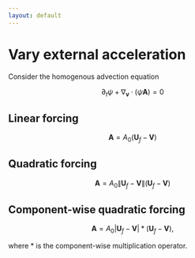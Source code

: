 ```yaml
---
layout: default
---
```


# Vary external acceleration

Consider the homogenous advection equation

$$
\begin{equation}
  \partial_t \psi + \nabla_{\boldsymbol{v}} \cdot (\psi \boldsymbol{A}) = 0
\end{equation}
$$


## Linear forcing

$$
\begin{equation}
  \boldsymbol{A} = A_0 (\boldsymbol{U}_{f}-\boldsymbol{V})
\end{equation}
$$

## Quadratic forcing

$$
\begin{equation}
  \boldsymbol{A} = A_0 \| \boldsymbol{U}_{f} - \boldsymbol{V} \| (\boldsymbol{U}_{f}-\boldsymbol{V})
\end{equation}
$$

## Component-wise quadratic forcing

$$
\begin{equation}
  \boldsymbol{A} = A_0 \vert \boldsymbol{U}_f - \boldsymbol{V} \vert * (\boldsymbol{U}_{f}-\boldsymbol{V}),
\end{equation}
$$

where $*$ is the component-wise multiplication operator.
